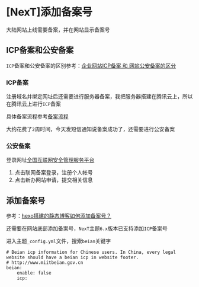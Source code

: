 
# [NexT]添加备案号

大陆网站上线需要备案，并在网站显示备案号

## ICP备案和公安备案

`ICP`备案和公安备案的区别参考：[企业网站ICP备案 和 网站公安备案的区分](https://baijiahao.baidu.com/s?id=1623541530947349945&wfr=spider&for=pc)

### ICP备案

注册域名并绑定网址后还需要进行服务器备案，我把服务器搭建在腾讯云上，所以在腾讯云上进行`ICP`备案

具体备案流程参考[备案流程](https://cloud.tencent.com/document/product/243/18909)

大约花费了`2`周时间，今天发短信通知说备案成功了，还需要进行公安备案

### 公安备案

登录网址[全国互联网安全管理服务平台](www.beian.gov.cn)

1. 点击联网备案登录，注册个人帐号
2. 点击新办网站申请，提交相关信息

## 添加备案号

参考：[hexo搭建的静态博客如何添加备案号？](https://www.zhihu.com/question/49931898)

还需要在网站底部添加备案号，`NexT`主题`6.x`版本已支持添加`ICP`备案号

进入主题`_config.yml`文件，搜索`beian`关键字

```
# Beian icp information for Chinese users. In China, every legal website should have a beian icp in website footer.
# http://www.miitbeian.gov.cn
beian:
    enable: false
    icp: 
```
